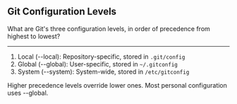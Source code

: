## Git Configuration Levels

What are Git's three configuration levels, in order of precedence from highest to lowest?

---

1. Local (--local): Repository-specific, stored in `.git/config`
2. Global (--global): User-specific, stored in `~/.gitconfig`
3. System (--system): System-wide, stored in `/etc/gitconfig`

Higher precedence levels override lower ones. Most personal configuration uses --global.

